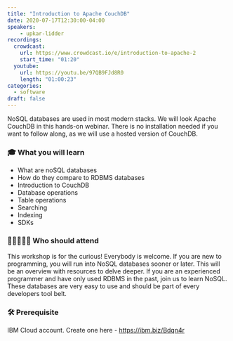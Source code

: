 ```yaml
---
title: "Introduction to Apache CouchDB"
date: 2020-07-17T12:30:00-04:00
speakers:
    - upkar-lidder
recordings:
  crowdcast:
    url: https://www.crowdcast.io/e/introduction-to-apache-2
    start_time: "01:20"
  youtube:
    url: https://youtu.be/97QB9FJd8R0
    length: "01:00:23"
categories:
  - software
draft: false
---
```


NoSQL databases are used in most modern stacks. We will look Apache CouchDB in this hands-on webinar. There is no installation needed if you want to follow along, as we will use a hosted version of CouchDB.

### 🎓 What you will learn

- What are noSQL databases
- How do they compare to RDBMS databases
- Introduction to CouchDB
- Database operations
- Table operations
- Searching
- Indexing
- SDKs

### 👩‍💻👨🏼‍💻 Who should attend

This workshop is for the curious! Everybody is welcome. If you are new to programming, you will run into NoSQL databases sooner or later. This will be an overview with resources to delve deeper. If you are an experienced programmer and have only used RDBMS in the past, join us to learn NoSQL. These databases are very easy to use and should be part of every developers tool belt.

### 🛠 Prerequisite

IBM Cloud account. Create one here - <https://ibm.biz/Bdqn4r>
